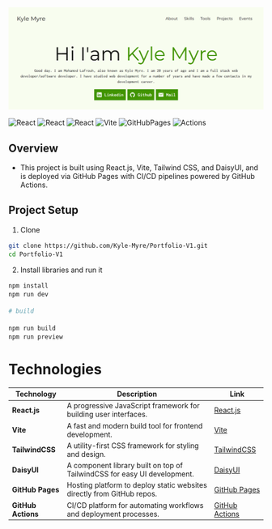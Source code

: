 !['alt'](./public/banner.png)

![React](https://img.shields.io/badge/React-20232A?style=for-the-badge&logo=react&logoColor=61DAFB)
![React](https://img.shields.io/badge/daisyUI-1ad1a5?style=for-the-badge&logo=daisyui&logoColor=white) ![React](https://img.shields.io/badge/Tailwind_CSS-38B2AC?style=for-the-badge&logo=tailwind-css&logoColor=white) 
![Vite](https://img.shields.io/badge/Vite-B73BFE?style=for-the-badge&logo=vite&logoColor=FFD62E) ![GitHubPages](https://img.shields.io/badge/GitHub%20Pages-222222?style=for-the-badge&logo=GitHub%20Pages&logoColor=white) ![Actions](https://img.shields.io/badge/GitHub_Actions-2088FF?style=for-the-badge&logo=github-actions&logoColor=white)

## Overview

- This project is built using React.js, Vite, Tailwind CSS, and DaisyUI, and is deployed via GitHub Pages with CI/CD pipelines powered by GitHub Actions.

## Project Setup

1. Clone

```bash
git clone https://github.com/Kyle-Myre/Portfolio-V1.git
cd Portfolio-V1
```

2. Install libraries and run it

```bash
npm install 
npm run dev

# build

npm run build
npm run preview
```

# Technologies

| **Technology**   | **Description**                                                           | **Link**                                |
|------------------|---------------------------------------------------------------------------|-----------------------------------------|
| **React.js**       | A progressive JavaScript framework for building user interfaces.          | [React.js](https://react.dev/)            |
| **Vite**         | A fast and modern build tool for frontend development.                    | [Vite](https://vitejs.dev/)             |
| **TailwindCSS**  | A utility-first CSS framework for styling and design.                     | [TailwindCSS](https://tailwindcss.com/) |
| **DaisyUI**      | A component library built on top of TailwindCSS for easy UI development.  | [DaisyUI](https://daisyui.com/)         |
| **GitHub Pages** | Hosting platform to deploy static websites directly from GitHub repos.    | [GitHub Pages](https://pages.github.com/)|
| **GitHub Actions**| CI/CD platform for automating workflows and deployment processes.         | [GitHub Actions](https://github.com/features/actions) |